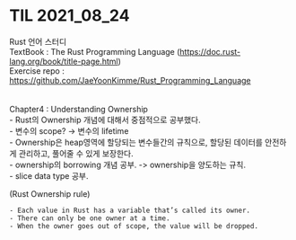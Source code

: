 # TIL 2021_08_24
Rust 언어 스터디  
TextBook : The Rust Programming Language (https://doc.rust-lang.org/book/title-page.html)  
Exercise repo : https://github.com/JaeYoonKimme/Rust_Programming_Language  
<br>  
Chapter4 : Understanding Ownership  
    - Rust의 Ownership 개념에 대해서 중점적으로 공부했다.  
    - 변수의 scope? -> 변수의 lifetime  
    - Ownership은 heap영역에 할당되는 변수들간의 규칙으로, 할당된 데이터를 안전하게 관리하고, 풀어줄 수 있게 보장한다.  
    - ownership의 borrowing 개념 공부. -> ownership을 양도하는 규칙.  
    - slice data type 공부.
<br> 

(Rust Ownership rule)

    - Each value in Rust has a variable that’s called its owner.
    - There can only be one owner at a time.
    - When the owner goes out of scope, the value will be dropped.
<br>







